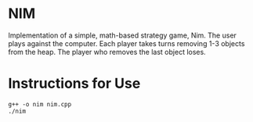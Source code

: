 # NIM

Implementation of a simple, math-based strategy game, Nim. The user plays against the computer. Each player takes turns removing 1-3 objects from the heap. The player who removes the last object loses.

# Instructions for Use

``` 
g++ -o nim nim.cpp
./nim
```
